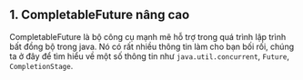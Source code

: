 ## 1. CompletableFuture nâng cao

CompletableFuture là bộ công cụ mạnh mẽ hỗ trợ trong quá trình lập trình bất đồng bộ trong java. Nó có rất nhiều thông tin làm cho bạn bối rối, chúng ta ở đây để tìm hiểu về một số thông tin như `java.util.concurrent`, `Future`, `CompletionStage`.